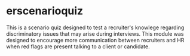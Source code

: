 # erscenarioquiz

This is a scenario quiz designed to test a recruiter's knowlege regarding discriminatory issues that may arise during interviews. This module was designed to encourage more communication between recruiters and HR when red flags are present talking to a client or candidate.
